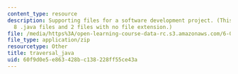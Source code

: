 ```yaml
---
content_type: resource
description: Supporting files for a software development project. (This ZIP file contains
  8 .java files and 2 files with no file extension.)
file: /media/https%3A/open-learning-course-data-rc.s3.amazonaws.com/6-005-elements-of-software-construction-fall-2008/60f9d0e5e863428bc138228ff55ce43a_traversal_java.zip
file_type: application/zip
resourcetype: Other
title: traversal_java
uid: 60f9d0e5-e863-428b-c138-228ff55ce43a
---
```

